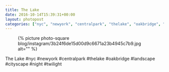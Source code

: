 ```yaml
---
title: The Lake
date: 2016-10-14T15:39:31+00:00
layout: photopost
categories: ["nyc", "newyork", "centralpark", "thelake", "oakbridge", "landscape", "cityscape", "night", "twilight", "photos", "instagram"]
---
```


<figure class="photo photo--square">
  {% picture photo-square blog/instagram/3b24f6de15d00d9c6671a23b4945c7b9.jpg alt="" %}
</figure>

The Lake
#nyc #newyork #centralpark #thelake #oakbridge #landscape #cityscape #night #twilight
